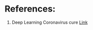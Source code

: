 # References:
1. Deep Learning Coronavirus cure [Link](https://github.com/mattroconnor/deep_learning_coronavirus_cure)